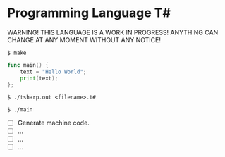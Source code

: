 # Programming Language T#

WARNING! THIS LANGUAGE IS A WORK IN PROGRESS! ANYTHING CAN CHANGE AT ANY MOMENT WITHOUT ANY NOTICE!

```
$ make
```

```go
func main() {
    text = "Hello World";
    print(text);
};
```

```
$ ./tsharp.out <filename>.t#
```

```
$ ./main
```

- [ ] Generate machine code.
- [ ] ...
- [ ] ...
- [ ] ...
